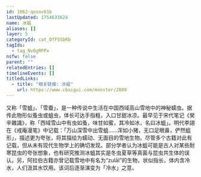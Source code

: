```yaml
---
id: 1062-qusnv61b
lastUpdated: 1754633624
name: 冰蛆
aliases: []
layer: 5
categoryId: cat_OfFSSbRb
tagIds:
  - tag_NvOgRPPx
nsfw: false
parent: ""
relatedEntries: []
timelineEvents: []
titledLinks:
  - title: "相关链接: 冰蛆"
    url: https://www.cbaigui.com/monster/2889
---
```


又称「雪蛆」、「雪蚕」，是一种传说中生活在中国西域高山雪地中的神秘蠕虫。据传此物形似蚤虫或蛆虫，体长可达手指粗，入口甘甜冰凉。最早见于宋代笔记《癸辛雜識》，称「西域雪山中有虫如蚤，味甘如蜜，其冷如冰，名曰冰蛆」。明代李詡在《戒庵漫笔》中记载：「万山深雪中出雪蛆……浑如小猪，无口足眼鼻，俨然蛆形」，描述更为夸张，将其描绘为蠕动、无面目的雪地生物。尽管多个古籍对此有记载，但从未有现代生物学上的确切发现。部分学者认为冰蛆可能是古人对某些耐寒昆虫的夸张想象，也有研究推测冰蛆其实是冬虫夏草等真菌与昆虫共生体的误认。另，阿拉伯古籍亦曾记载雪地中有名为“zulāl”的生物，状似指长，体内含冷水，人们汲其水饮用。该词后逐渐演变为「冷水」之意。